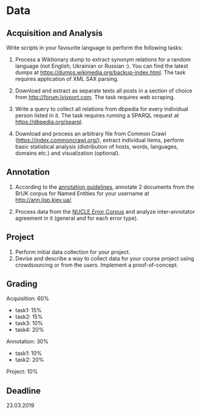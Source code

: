 # Data

## Acquisition and Analysis

Write scripts in your favourite language to perform the following tasks:

1. Process a Wiktionary dump to extract synonym relations for a random language (not English, Ukrainian or Russian :). You can find the latest dumps at <https://dumps.wikimedia.org/backup-index.html>. The task requires application of XML SAX parsing.

2. Download and extract as separate texts all posts in a section of choice from <http://forum.lvivport.com>. The task requires web scraping.

3. Write a query to collect all relations from dbpedia for every individual person listed in it. The task requires running a SPARQL request at <https://dbpedia.org/sparql>.

4. Download and process an arbitrary file from Common Crawl (<https://index.commoncrawl.org/>), extract individual items, perform basic statistical analysis (distribution of hosts, words, languages, domains etc.) and visualization (optional).

## Annotation

1. According to the [annotation guidelines](https://github.com/lang-uk/ner-uk/blob/master/doc/README.md), annotate 2 documents from the BrUK corpus for Named Entities for your username at <http://ann.lisp.kiev.ua/>.

2. Process data from the [NUCLE Error Corpus](http://www.comp.nus.edu.sg/~nlp/conll14st.html#nucle32) and analyze inter-annotator agreement in it (general and for each error type).

## Project

1. Perform initial data collection for your project.
2. Devise and describe a way to collect data for your course project using crowdsourcing or from the users. Implement a proof-of-concept.


## Grading

Acquisition: 60%

- task1: 15%
- task2: 15%
- task3: 10%
- task4: 20%

Annotation: 30%

- task1: 10%
- task2: 20%

Project: 10%

## Deadline

23.03.2019
